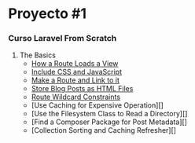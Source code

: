 # Proyecto #1
### Curso Laravel From Scratch

1. The Basics
    *  [How a Route Loads a View](LFTS/How%20a%20Route%20Loads%20a%20View.md)
    * [Include CSS and JavaScript](/LFTS/Include%20CSS%20and%20JavaScript.md)
    * [Make a Route and Link to it](/LFTS/Make%20a%20Route%20and%20Link%20to%20it.md)
    * [Store Blog Posts as HTML Files](/LFTS/Store%20Blog%20Posts%20as%20HTML%20Files.md)
    * [Route Wildcard Constraints](/LFTS/Route%20Wildcard%20Constraints.md)
    * [Use Caching for Expensive Operation][]
    * [Use the Filesystem Class to Read a Directory][]
    * [Find a Composer Package for Post Metadata][]
    * [Collection Sorting and Caching Refresher][]